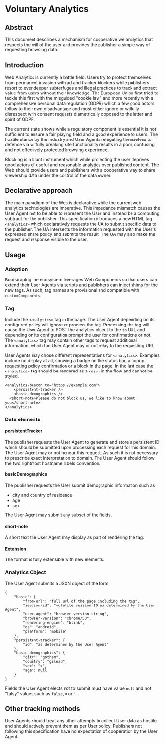 # Voluntary Analytics 

## Abstract

This document describes a mechanism for cooperative we analytics that respects
the will of the user and provides the publisher a simple way of requesting
browsing data.

## Introduction

Web Analytics is currently a battle field. Users try to protect themselves from
permanent invasion with ad and tracker blockers while publishers resort to ever
deeper subterfuges and illegal practices to track and extract value from users
without their knowledge. 
The European Union first tried to tackle this first with the misguided 
"cookie law" and more recently with a comprehensive personal data regulation 
(GDPR) which a few good actors follow to their own disadvantage and most either
ignore or wilfully disrespect with consent requests diametrically opposed to
the letter and spirit of GDPR.

The current state shows while a regulatory component is essential it is not
sufficient to ensure a fair playing field and a good experience to users. The
hostile stance by the industry and User Agents relegating themselves to defence
via wilfully breaking site functionality results in a poor, confusing and not
effectively protected browsing experience. 

Blocking is a blunt instrument which while protecting the user deprives good
actors of useful and reasonable analytics over published content. The Web
should provide users and publishers with a cooperative way to share viewership
data under the control of the data owner. 

## Declarative approach

The main paradigm of the Web is declarative while the current web analytics
technologies are imperative. This impedance mismatch causes the User Agent not
to be able to represent the User and instead be a computing subtract for the
publisher. This specification introduces a new HTML tag `<analytics>` which
declaratively requests the UA to submit specific data to the publisher. The UA
intersects the information requested with the User's expressed share policy and
submits the result. The UA may also make the request and response visible to
the user.

## Usage 

### Adoption

Bootstraping the ecosystem leverages Web Components so that users can extend
their User Agents via scripts and publishers can inject shims for the new tags. 
As such, tag names are provisional and compatible with `customComponents`. 

### Tag

Include the `<analytics>` tag in the page. The User Agent depending on its
configured policy will ignore or process the tag. Processing the tag will cause
the User Agent to POST the analytics object to the `to` URL and depending on
its configuration prompt the user for confirmations or not. The `<analytics>`
tag may contain other tags to request additional information, which the User
Agent may or not relay to the requesting URL. 

User Agents may chose different representations for `<analytics>`. Examples
include no display at all, showing a badge on the status bar, a popup
requesting policy confirmation or a block in the page. In the last case the
`<analytics>` tag should be rendered as a `<div>` in the flow and cannot be
styled. 

```
<analytics-beacon to="https://example.com">
	<persistent-tracker />
	<basic-demographics />
  <short-note>Please do not block us, we like to know about you</short-note>
</analytics>
```

### Data elements

#### persistentTracker

The publisher requests the User Agent to generate and store a persistent ID
which should be submitted upon processing each request for this domain. The
User Agent may or not honour this request. As such it is not necessary to
prescribe exact interpretation to domain. The User Agent should follow the two
rightmost hostname labels convention. 

#### basicDemographics

The publisher requests the User submit demographic information such as 

 * city and country of residence
 * age
 * sex

The User Agent may submit any subset of the fields. 

#### short-note

A short text the User Agent may display as part of rendering the tag.

#### Extension

The format is fully extensible with new elements.

### Analytics Object

The User Agent submits a JSON object of the form

```
{
	"basic": {
		"from-url": "full url of the page including the tag",
		"session-id": "volatile session ID as determined by the User Agent",
		"user-agent": "browser version string",
		"browser-version": "chrome/53",
		"rendering-engine": "blink",
		"os": "android",
		"platform": "mobile"	
	},
	"persistent-tracker": {
		"id": "as determined by the User Agent"
	},
	"basic-demographics": {
		"city": "gotham",
		"country": "gilead",
		"sex": "x",
		"age": null
	}
}
```

Fields the User Agent elects not to submit must have value `null` and not
"falsy" values such as `false`, `0` or `''`. 

## Other tracking methods

User Agents should treat any other attempts to collect User data as hostile and
should actively prevent them as per User policy. Publishers not following this
specification have no expectation of cooperation by the User Agent. 

